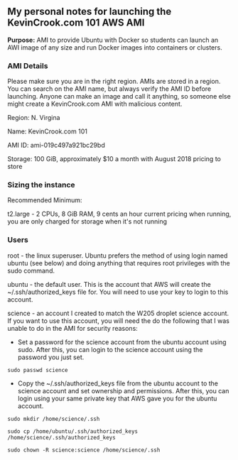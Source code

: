 ## My personal notes for launching the KevinCrook.com 101 AWS AMI

**Purpose:**  AMI to provide Ubuntu with Docker so students can launch an AWI image of any size and run Docker images into containers or clusters.  

### AMI Details

Please make sure you are in the right region.  AMIs are stored in a region.  You can search on the AMI name, but always verify the AMI ID before launching.  Anyone can make an image and call it anything, so someone else might create a KevinCrook.com AMI with malicious content.

Region: N. Virgina 

Name: KevinCrook.com 101

AMI ID: ami-019c497a921bc29bd

Storage: 100 GiB, approximately $10 a month with August 2018 pricing to store

### Sizing the instance

Recommended Minimum: 

t2.large - 2 CPUs, 8 GiB RAM, 9 cents an hour current pricing when running, you are only charged for storage when it's not running

### Users

root - the linux superuser.  Ubuntu prefers the method of using login named ubuntu (see below) and doing anything that requires root privileges with the sudo command.

ubuntu - the default user.  This is the account that AWS will create the ~/.ssh/authorized_keys file for.  You will need to use your key to login to this account.

science - an account I created to match the W205 droplet science account.  If you want to use this account, you will need the do the following that I was unable to do in the AMI for security reasons:

* Set a password for the science account from the ubuntu account using sudo.  After this, you can login to the science account using the password you just set.

```
sudo passwd science
```

* Copy the ~/.ssh/authorized_keys file from the ubuntu account to the science account and set ownership and permissions.  After this, you can login using your same private key that AWS gave you for the ubuntu account.  

```
sudo mkdir /home/science/.ssh

sudo cp /home/ubuntu/.ssh/authorized_keys /home/science/.ssh/authorized_keys

sudo chown -R science:science /home/science/.ssh
```

